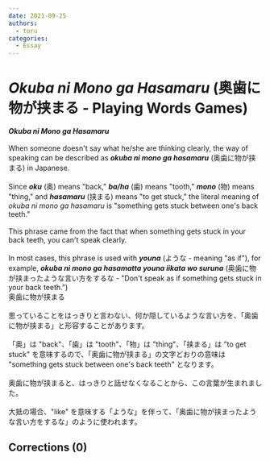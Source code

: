 ```yaml
---
date: 2021-09-25
authors:
  - toru
categories:
  - Essay
---
```


<h1 id="subject_show"><strong><em>Okuba ni Mono ga Hasamaru</strong></em> (奥歯に物が挟まる - Playing Words Games)</h1>
<div class="date" hidden>Sep 25, 2021 09:47</div>
<div id="post"><div id="body_show_ori">
<strong><em>Okuba ni Mono ga Hasamaru</strong></em><br/><br/>When someone doesn't say what he/she are thinking clearly, the way of speaking can be described as <strong><em>okuba ni mono ga hasamaru</em></strong> (奥歯に物が挟まる) in Japanese.<br/><br/>Since <strong><em>oku</em></strong> (奥) means "back," <strong><em>ba/ha</em></strong> (歯) means "tooth," <strong><em>mono</em></strong> (物) means "thing," and <strong><em>hasamaru</em></strong> (挟まる) means "to get stuck," the literal meaning of <em>okuba ni mono ga hasamaru</em> is "something gets stuck between one's back teeth."<br/><br/>This phrase came from the fact that when something gets stuck in your back teeth, you can't speak clearly.<br/><br/>In most cases, this phrase is used with <strong><em>youna</em></strong> (ような - meaning "as if"), for example, <strong><em>okuba ni mono ga hasamatta youna iikata wo suruna</em></strong> (奥歯に物が挟まったような言い方をするな - "Don't speak as if something gets stuck in your back teeth.")
</div></div>

<!-- more -->

<div id="post_ja"><div id="body_show_mo">
奥歯に物が挟まる<br/><br/>思っていることをはっきりと言わない、何か隠しているような言い方を、「奥歯に物が挟まる」と形容することがあります。<br/><br/>「奥」は "back"、「歯」は "tooth"、「物」は "thing"、「挟まる」は "to get stuck" を意味するので、「奥歯に物が挟まる」の文字どおりの意味は "something gets stuck between one's back teeth" となります。<br/><br/>奥歯に物が挟まると、はっきりと話せなくなることから、この言葉が生まれました。<br/><br/>大抵の場合、"like" を意味する「ような」を伴って、「奥歯に物が挟まったような言い方をするな」のように使われます。
</div></div>

## Corrections (0)
